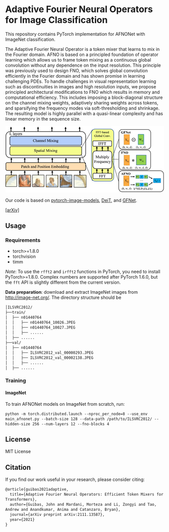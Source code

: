 # Adaptive Fourier Neural Operators for Image Classification

This repository contains PyTorch implementation for AFNONet with ImageNet classification.

The Adaptive Fourier Neural Operator is a token mixer that learns to mix in the Fourier domain. AFNO is based on a principled foundation of operator learning which allows us to frame token mixing as a continuous global convolution without any dependence on the input resolution. This principle was previously used to design FNO, which solves global convolution efficiently in the Fourier domain and has shown promise in learning challenging PDEs. To handle challenges in visual representation learning such as discontinuities in images and high resolution inputs, we propose principled architectural modifications to FNO which results in memory and computational efficiency. This includes imposing a block-diagonal structure on the channel mixing weights, adaptively sharing weights across tokens, and sparsifying the frequency modes via soft-thresholding and shrinkage. The resulting model is highly parallel with a quasi-linear complexity and has linear memory in the sequence size.

![intro](figs/mixer.jpeg)

Our code is based on [pytorch-image-models](https://github.com/rwightman/pytorch-image-models), [DeiT](https://github.com/facebookresearch/deit), and [GFNet](https://github.com/raoyongming/GFNet).

[[arXiv]](https://arxiv.org/pdf/2111.13587.pdf)

## Usage

### Requirements

- torch>=1.8.0
- torchvision
- timm

_Note_: To use the `rfft2` and `irfft2` functions in PyTorch, you need to install PyTorch>=1.8.0. Complex numbers are supported after PyTorch 1.6.0, but the `fft` API is slightly different from the current version.

**Data preparation**: download and extract ImageNet images from http://image-net.org/. The directory structure should be

```
│ILSVRC2012/
├──train/
│  ├── n01440764
│  │   ├── n01440764_10026.JPEG
│  │   ├── n01440764_10027.JPEG
│  │   ├── ......
│  ├── ......
├──val/
│  ├── n01440764
│  │   ├── ILSVRC2012_val_00000293.JPEG
│  │   ├── ILSVRC2012_val_00002138.JPEG
│  │   ├── ......
│  ├── ......
```

### Training

#### ImageNet

To train AFNONet models on ImageNet from scratch, run:

```
python -m torch.distributed.launch --nproc_per_node=8 --use_env main_afnonet.py --batch-size 128 --data-path /path/to/ILSVRC2012/ --hidden-size 256 --num-layers 12 --fno-blocks 4
```

## License

MIT License

## Citation

If you find our work useful in your research, please consider citing:

```
@article{guibas2021adaptive,
  title={Adaptive Fourier Neural Operators: Efficient Token Mixers for Transformers},
  author={Guibas, John and Mardani, Morteza and Li, Zongyi and Tao, Andrew and Anandkumar, Anima and Catanzaro, Bryan},
  journal={arXiv preprint arXiv:2111.13587},
  year={2021}
}
```
